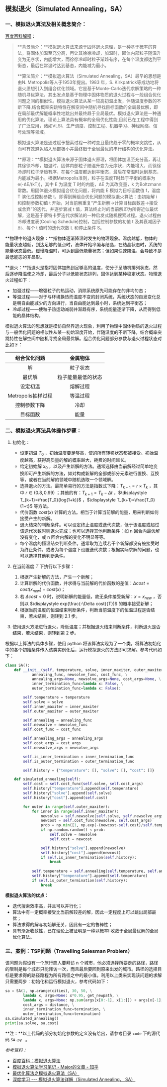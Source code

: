 ## 模拟退火（Simulated Annealing，SA）

### 一、模拟退火算法及相关概念简介：

[百度百科解释][1]：

> **背景简介：**模拟退火算法来源于固体退火原理，是一种基于概率的算法，将固体加温至充分高，再让其徐徐冷却，加温时，固体内部粒子随温升变为无序状，内能增大，而徐徐冷却时粒子渐趋有序，在每个温度都达到平衡态，最后在常温时达到基态，内能减为最小。
>
> **算法简介：**模拟退火算法（Simulated Annealing，SA）最早的思想是由N. Metropolis等人于1953年提出。1983 年，S. Kirkpatrick等成功地将退火思想引入到组合优化领域。它是基于Monte-Carlo迭代求解策略的一种随机寻优算法，其出发点是基于物理中固体物质的退火过程与一般组合优化问题之间的相似性。模拟退火算法从某一较高初温出发，伴随温度参数的不断下降,结合概率突跳特性在解空间中随机寻找目标函数的全局最优解，即在局部最优解能概率性地跳出并最终趋于全局最优。模拟退火算法是一种通用的优化算法，理论上算法具有概率的全局优化性能,目前已在工程中得到了广泛应用，诸如VLSI、生产调度、控制工程、机器学习、神经网络、信号处理等领域。
>
> 模拟退火算法是通过赋予搜索过程一种时变且最终趋于零的概率突跳性，从而可有效避免陷入局部极小并最终趋于全局最优的串行结构的优化算法。
>
> **原理：**模拟退火算法来源于固体退火原理，将固体加温至充分高，再让其徐徐冷却，加温时，固体内部粒子随温升变为无序状，内能增大，而徐徐冷却时粒子渐趋有序，在每个温度都达到平衡态，最后在常温时达到基态，内能减为最小。根据Metropolis准则，粒子在温度T时趋于平衡的概率为 e(-ΔE/(kT))，其中 E 为温度 T 时的内能，ΔE 为其改变量，k 为Boltzmann常数。用固体退火模拟组合优化问题，将内能 E 模拟为目标函数值 f，温度 T 演化成控制参数 t，即得到解组合优化问题的模拟退火算法：由初始解 i 和控制参数初值 t 开始，对当前解重复“产生新解→计算目标函数差→接受或舍弃”的迭代，并逐步衰减 t 值，算法终止时的当前解即为所得近似最优解，这是基于蒙特卡罗迭代求解法的一种启发式随机搜索过程。退火过程由冷却进度表(Cooling Schedule)控制，包括控制参数的初值 t 及其衰减因子Δt、每个 t 值时的迭代次数 L 和停止条件 S。

**物理中的退火现象：**指物体逐渐降温时发生的物理现象。温度越低，物体的能量状态越低，到达足够的低点时，液体开始冷凝与结晶，在结晶状态时，系统的能量状态最低。缓慢降温时，可达到最低能量状态；但如果快速降温，会导致不是最低能态的非晶形。

**退火：**指退火是指将固体加热到足够高的温度，使分子呈随机排列状态，然后逐步降温使之冷却，最后分子以低能状态排列，固体达到某种稳定状态。物理退火过程如下：

- 加温过程——增强粒子的热运动，消除系统原先可能存在的非均匀态；
- 等温过程——对于与环境换热而温度不变的封闭系统，系统状态的自发变化总是朝自由能减少的方向进行，当自由能达到最小时，系统达到平衡态；
- 冷却过程——使粒子热运动减弱并渐趋有序，系统能量逐渐下降，从而得到低能的晶体结构。

模拟退火算法的思想就是模仿自然界退火现象，利用了物理中固体物质的退火过程与一般优化问题的相似性从某一初始温度开始，伴随温度的不断下降，结合概率突跳特性在解空间中随机寻找全局最优解。组合优化问题部分参数与退火过程状态对比如下：

|    组合优化问题    |      金属物体      |
| :----------------: | :----------------: |
|         解         |      粒子状态      |
|       最优解       | 粒子能量最低的状态 |
|      设定初温      |      熔解过程      |
| Metropolis抽样过程 |      等温过程      |
|    控制参数下降    |        冷却        |
|      目标函数      |        能量        |

### 二、模拟退火算法具体操作步骤：

1. 初始化：
   - 设定初温 $T_0$ ，初始温度要足够高，使的所有转移状态都被接受。初始温度越高，获得高质量的解的概率越大，耗费的时间越长。
   - 给定初始解 $x_0$ ，以及产生新解的方法。通常选择由当前解经过简单地变换即可产生新解的方法，如对构成新解的全部或部分元素进行置换、互换等，或者在当前解的领域中随机选取一个领域解。
   - 选择退火的方法。最简单易行的方法是指数式下降：$T_{k+1}=r \times T_k$ ，其中 $r \in (0.8, 0.99)$ ；其他的有：$T_{k+1}=T_k-\Delta t$ ，$\displaystyle T_{k+1}=\frac{T_0}{log(1+k)}$ ，$\displaystyle T_{k+1}=\frac{T_0}{1+t}$ 等方法。
   - 代价函数 $cost(x)$ 计算的方法。相当于计算当前解的能量，用来判断如何接受产生的新解。
   - 退火结束的判断条件。可以设定终止温度或迭代次数，低于该温度或超过该迭代次数时则退火完成；也可以选择其他判断条件：如 n 回合内最优解没有变化，或 n 回合内解的变化不明显等等。
   - 每个温度的恒温结束判断条件。通常取为连续若干个新解都没有被接受时为终止条件，或者为每个温度下设置迭代次数；根据实际求解的问题，也可以选择其他判断条件。
   
2. 在当前温度 $T$ 下执行以下步骤：

   1. 根据产生新解的方法，产生一个新解；
   2. 计算新解的代价函数，并求得与当前解的代价函数的差值：$\Delta cost = cost(x_{new})-cost(x)$；
   3. 若 $\Delta cost < 0$ 时，说明新解的能量低，故无条件接受新解：$x = x_{new}$ ，否则以 $\displaystyle exp(\frac{-\Delta cost}{T})$ 的概率接受新解；
   4. 根据当前温度的恒温结束判断条件，判断当前温度下的恒温过程是否结束，若未结束，则转到 2.1 步。

3. 使用退火方法进行退火，降低温度；并根据退火结束判断条件，判断退火是否结束，若未结束，则转到第 2 步。

根据以上算法的具体步骤，使用 python 将该算法实现为了一个类。将算法初始化中的各个初始条件传入该类实例化后，运行模拟退火的方法即可求解。参考代码如下：

```python
class SA():
    def __init__(self, temperature, solve, inner_maxiter, outer_maxiter, \
            annealing_func, newsolve_func, cost_func, \
            annealing_args=None, newsolve_args=None, cost_args=None, \
            inner_termination_func=lambda x: False, \
            outer_termination_func=lambda x: False):

        self.temperature = temperature
        self.solve = solve
        self.inner_maxiter = inner_maxiter
        self.outer_maxiter = outer_maxiter

        self.annealing = annealing_func
        self.newsolve = newsolve_func
        self.cost_func = cost_func

        self.annealing_args = annealing_args
        self.cost_args = cost_args
        self.newsolve_args = newsolve_args

        self.is_inner_termination = inner_termination_func
        self.is_outer_termination = outer_termination_func

        self.history = {"temperature": [], "solve": [], "cost": []}

    def simulated_annealing(self):
        self.cost = self.cost_func(self.solve, self.cost_args)
        self.history["temperature"].append(self.temperature)
        self.history["solve"].append(self.solve)
        self.history["cost"].append(self.cost)

        for outer in range(self.outer_maxiter):
            for inner in range(self.inner_maxiter):
                newsolve = self.newsolve(self.solve, self.newsolve_args)
                newcost = self.cost_func(newsolve, self.cost_args)
                prob = np.min([1, np.exp(-(newcost-self.cost)/self.temperature)])
                if np.random.random() < prob:
                    self.solve = newsolve
                    self.cost = newcost

                self.history["solve"].append(newsolve)
                self.history["cost"].append(newcost)
                if self.is_inner_termination(self.history):
                    break
            
            self.temperature = self.annealing(self.temperature, self.annealing_args)
            self.history["temperature"].append(self.temperature)
            if self.is_outer_termination(self.history):
                break
```

**模拟退火算法的优点：**

- 迭代搜索效率高，并且可以并行化；
- 算法中有一定概率接受比当前解较差的解，因此一定程度上可以跳出局部最优；
- 算法求得的解与初始解无关，因此有一定的鲁棒性；
- 具有渐近收敛性，已在理论上被证明是一种以概率l 收敛于全局最优解的全局优化算法。

### 三、案例：TSP问题（Travelling Salesman Problem）

该问题为假设有一个旅行商人要拜访 n 个城市，他必须选择所要走的路径，路径的限制是每个城市只能拜访一次，而且最后要回到原来出发的城市。路径的选择目标是要求得的路径路程为所有路径之中的最小值。利用以上类来实现该问题的求解只需要两步：初始化和运行模拟退火，参考代码如下：

```python
sa = SA(1, np.arange(cities), 30, 50, \
        lambda x, args=None: x*0.95, get_newpath, \
        lambda x, args=None: np.sum(args[x[0:-1], x[1:]]) + args[x[-1], x[0]], \
        cost_args = distance, \
        inner_termination_func=termination, \
        outer_termination_func=termination)
sa.simulated_annealing()
print(sa.solve, sa.cost)
```

**注：**以上代码的部分初始化参数的定义没有给出，请参考目录 `code` 下的源代码 `SA.py ` 。

*参考资料：*

- [百度百科：模拟退火算法][1]
- [模拟退火算法学习笔记 - Major的文章 - 知乎][2]
- [最优化算法之模拟退火算法（SA）][3]
- [深度学习 --- 模拟退火算法详解（Simulated Annealing， SA）][4]

[1]: https://baike.baidu.com/item/%E6%A8%A1%E6%8B%9F%E9%80%80%E7%81%AB%E7%AE%97%E6%B3%95/355508?fromtitle=%E6%A8%A1%E6%8B%9F%E9%80%80%E7%81%AB&fromid=8664695&fr=aladdin
[2]: https://zhuanlan.zhihu.com/p/33184423
[3]: https://blog.csdn.net/daaikuaichuan/article/details/81381875
[4]: https://blog.csdn.net/weixin_42398658/article/details/84031235